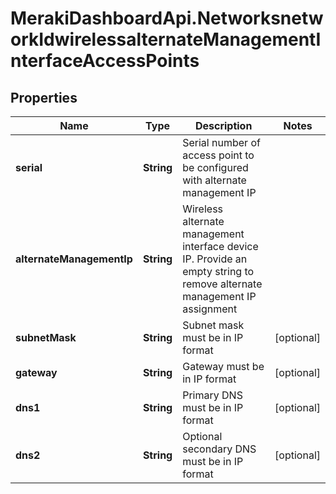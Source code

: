 # MerakiDashboardApi.NetworksnetworkIdwirelessalternateManagementInterfaceAccessPoints

## Properties
Name | Type | Description | Notes
------------ | ------------- | ------------- | -------------
**serial** | **String** | Serial number of access point to be configured with alternate management IP | 
**alternateManagementIp** | **String** | Wireless alternate management interface device IP. Provide an empty string to remove alternate management IP assignment | 
**subnetMask** | **String** | Subnet mask must be in IP format | [optional] 
**gateway** | **String** | Gateway must be in IP format | [optional] 
**dns1** | **String** | Primary DNS must be in IP format | [optional] 
**dns2** | **String** | Optional secondary DNS must be in IP format | [optional] 

